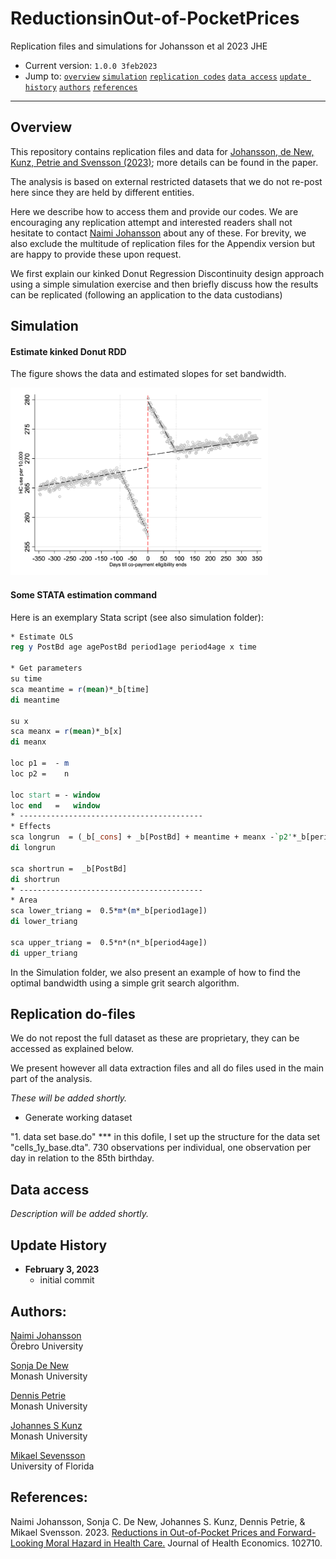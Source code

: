 # ReductionsinOut-of-PocketPrices
Replication files and simulations for Johansson et al 2023 JHE


- Current version: `1.0.0 3feb2023`
- Jump to: [`overview`](#overview) [`simulation`](#simulation) [`replication codes`](#replication-codes)  [`data access`](#data-access)  [`update history`](#update-history) [`authors`](#authors) [`references`](#references)

-----------

## Overview 

This repository contains replication files and data for [Johansson, de New, Kunz, Petrie and Svensson (2023)](https://www.sciencedirect.com/science/article/pii/S0167629622001242); more details can be found in the paper. 

The analysis is based on external restricted datasets that we do not re-post here since they are held by different entities. 

Here we describe how to access them and provide our codes. We are encouraging any replication attempt and interested readers shall not hesitate to contact [Naimi Johansson](mailto:naimi.johansson@regionorebrolan.se) about any of these. For brevity, we also exclude the multitude of replication files for the Appendix version but are happy to provide these upon request. 

We first explain our kinked Donut Regression Discontinuity design approach using a simple simulation exercise and then briefly discuss how the results can be replicated (following an application to the data custodians)



## Simulation

#### Estimate kinked Donut  RDD

The figure shows the data and estimated slopes for set bandwidth. 

<img src="./_simulation/simulation_figure.png" height="300">

#### Some STATA estimation command 

Here is an exemplary Stata script (see also simulation folder):

```stata
* Estimate OLS 
reg y PostBd age agePostBd period1age period4age x time 

* Get parameters
su time 
sca meantime = r(mean)*_b[time]
di meantime

su x 
sca meanx = r(mean)*_b[x]
di meanx

loc p1 =  - m
loc p2 =    n

loc start = - window
loc end   =   window
* -----------------------------------------		  
* Effects 
sca longrun  = (_b[_cons] + _b[PostBd] + meantime + meanx -`p2'*_b[period4age]) - (_b[_cons] + meantime + meanx -`p1'*_b[period1age])
di longrun	
	  
sca shortrun =  _b[PostBd]
di shortrun	  
* -----------------------------------------		  
* Area 
sca lower_triang =  0.5*m*(m*_b[period1age])
di lower_triang

sca upper_triang =  0.5*n*(n*_b[period4age])
di upper_triang
```

In the Simulation folder, we also present an example of how to find the optimal bandwidth using a simple grit search algorithm. 

## Replication do-files 

We do not repost the full dataset as these are proprietary, they can be accessed as explained below. 

We present however all data extraction files and all do files used in the main part of the analysis. 

*These will be added shortly.*

* Generate working dataset

"1. data set base.do"
*** in this dofile, I set up the structure for the data set "cells_1y_base.dta". 730 observations per individual, one observation per day in relation to the 85th birthday.


## Data access

*Description will be added shortly.*

## Update History
* **February 3, 2023**
  - initial commit
  

## Authors:

[Naimi Johansson](https://sites.google.com/view/naimijohansson/)
<br>Örebro University 

[Sonja De New](https://sites.google.com/site/sonjakassenboehmer/)
<br>Monash University

[Dennis Petrie](https://research.monash.edu/en/persons/dennis-petrie)
<br>Monash University

[Johannes S Kunz](https://sites.google.com/site/johannesskunz/)
<br>Monash University

[Mikael Sevensson](https://sites.google.com/view/mikael-svensson/)
<br>University of Florida

## References: 

Naimi Johansson, Sonja C. De New, Johannes S. Kunz, Dennis Petrie, & Mikael Svensson. 2023. [Reductions in Out-of-Pocket Prices and Forward-Looking Moral Hazard in Health Care.](https://www.sciencedirect.com/science/article/pii/S0167629622001242) Journal of Health Economics. 102710.





